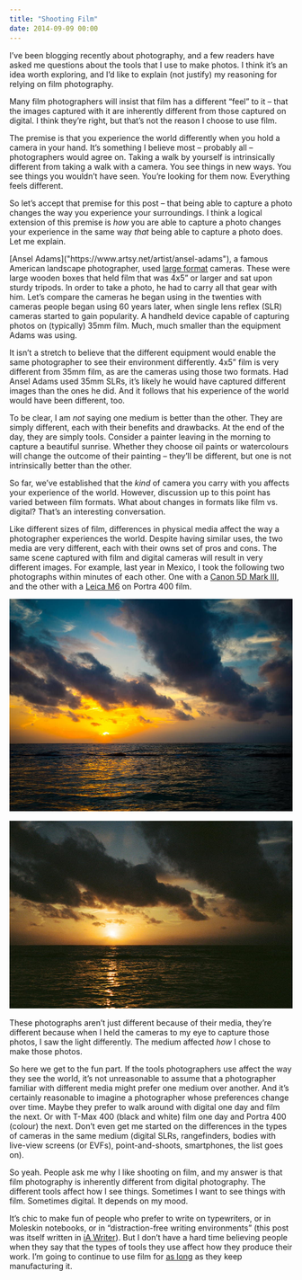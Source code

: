 ```yaml
---
title: "Shooting Film"
date: 2014-09-09 00:00
---
```


<import><p>I’ve been blogging recently about photography, and a few readers have asked me questions about the tools that I use to make photos. I think it’s an idea worth exploring, and I’d like to explain (not justify) my reasoning for relying on film photography. </p>

<p>Many film photographers will insist that film has a different “feel” to it – that the images captured with it are inherently different from those captured on digital. I think they’re right, but that’s not the reason I choose to use film. </p>

<!-- more -->

<p>The premise is that you experience the world differently when you hold a camera in your hand. It’s something I believe most – probably all – photographers would agree on. Taking a walk by yourself is intrinsically different from taking a walk with a camera. You see things in new ways. You see things you wouldn’t have seen. You’re looking for them now. Everything feels different.</p>

<p>So let’s accept that premise for this post – that being able to capture a photo changes the way you experience your surroundings. I think a logical extension of this premise is <em>how</em> you are able to capture a photo changes your experience in the same way <em>that</em> being able to capture a photo does. Let me explain. </p>

<p>[Ansel Adams]("https://www.artsy.net/artist/ansel-adams"), a famous American landscape photographer, used <a href="http://en.wikipedia.org/wiki/Large_format_(photography">large format</a> cameras. These were large wooden boxes that held film that was 4x5” or larger and sat upon sturdy tripods. In order to take a photo, he had to carry all that gear with him. Let’s compare the cameras he began using in the twenties with cameras people began using 60 years later, when single lens reflex (SLR) cameras started to gain popularity. A handheld device capable of capturing photos on (typically) 35mm film. Much, much smaller than the equipment Adams was using. </p>

<p>It isn’t a stretch to believe that the different equipment would enable the same photographer to see their environment differently. 4x5” film is very different from 35mm film, as are the cameras using those two formats. Had Ansel Adams used 35mm SLRs, it’s likely he would have captured different images than the ones he did. And it follows that his experience of the world would have been different, too. </p>

<p>To be clear, I am <em>not</em> saying one medium is better than the other. They are simply different, each with their benefits and drawbacks. At the end of the day, they are simply tools. Consider a painter leaving in the morning to capture a beautiful sunrise. Whether they choose oil paints or watercolours will change the outcome of their painting – they’ll be different, but one is not intrinsically better than the other. </p>

<p>So far, we’ve established that the <em>kind</em> of camera you carry with you affects your experience of the world. However, discussion up to this point has varied between film formats. What about changes in formats like film vs. digital? That’s an interesting conversation. </p>

<p>Like different sizes of film, differences in physical media affect the way a photographer experiences the world. Despite having similar uses, the two media are very different, each with their owns set of pros and cons. The same scene captured with film and digital cameras will result in very different images. For example, last year in Mexico, I took the following two photographs within minutes of each other. One with a <a href="http://500px.com/photo/50729840/sunrise-in-paradise-by-ash-furrow">Canon 5D Mark III</a>, and the other with a <a href="http://500px.com/photo/50730002/sunrise-by-ash-furrow">Leica M6</a> on Portra 400 film. </p>
<div class="image-gallery-wrapper">
<img src="/img/import/blog/shooting-film/D1C08FE49A014383938A2AB868CF5A28.jpg" class="img-responsive">
<p></p>
<img src="/img/import/blog/shooting-film/CB20D529B421432CBDB6A624C676E6AD.jpg" class="img-responsive">
</div>
<p>These photographs aren’t just different because of their media, they’re different because when I held the cameras to my eye to capture those photos, I saw the light differently. The medium affected <em>how</em> I chose to make those photos. </p>
<p>So here we get to the fun part. If the tools photographers use affect the way they see the world, it’s not unreasonable to assume that a photographer familiar with different media might prefer one medium over another. And it’s certainly reasonable to imagine a photographer whose preferences change over time. Maybe they prefer to walk around with digital one day and film the next. Or with T-Max 400 (black and white) film one day and Portra 400 (colour) the next. Don’t even get me started on the differences in the types of cameras in the same medium (digital SLRs, rangefinders, bodies with live-view screens (or EVFs), point-and-shoots, smartphones, the list goes on). </p>
<p>So yeah. People ask me why I like shooting on film, and my answer is that film photography is inherently different from digital photography. The different tools affect how I see things. Sometimes I want to see things with film. Sometimes digital. It depends on my mood. </p>
<p>It’s chic to make fun of people who prefer to write on typewriters, or in Moleskin notebooks, or in “distraction-free writing environments” (this post was itself written in <a href="http://www.iawriter.com/mac/">iA Writer</a>). But I don’t have a hard time believing people when they say that the types of tools they use affect how they produce their work. I’m going to continue to use film for <a href="https://www.youtube.com/watch?v=sjtphPVchJI">as long</a> as they keep manufacturing it. </p></import>

